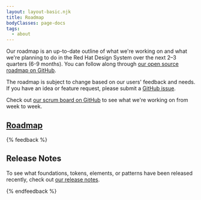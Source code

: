 ```yaml
---
layout: layout-basic.njk
title: Roadmap
bodyClasses: page-docs
tags:
  - about
---
```


Our roadmap is an up-to-date outline of what we're working on and what we're planning to do in the Red Hat Design System over the next 2–3 quarters (6-9 months). You can follow along through [our open source roadmap on GitHub](https://github.com/orgs/RedHat-UX/projects/7/).

The roadmap is subject to change based on our users' feedback and needs. If you have an idea or feature request, please submit a [GitHub issue](https://github.com/RedHat-UX/red-hat-design-system/issues).

Check out [our scrum board on GitHub](https://github.com/orgs/RedHat-UX/projects/1/views/18) to see what we're working on from week to week.

<nav class="releases-links">
  <rh-block id="roadmap-block">
    <a href="https://github.com/orgs/RedHat-UX/projects/7/">
      <h2>Roadmap</h2>
    </a>
  </rh-block>
</nav>


{% feedback %}
  <h2>Release Notes</h2>
  <p>To see what foundations, tokens, elements, or patterns have been released recently, check out <a href="/about/release-notes">our release notes</a>.</p>
{% endfeedback %}
